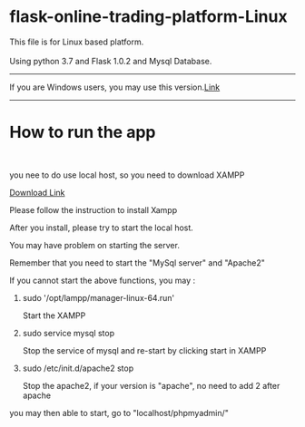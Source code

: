 # flask-online-trading-platform-Linux
This file is for Linux based platform. <br><br>
Using python 3.7 and Flask 1.0.2 and Mysql Database.
<br><hr>
If you are Windows users, you may use this version.<a href="https://github.com/jackywongboy/flask-online-trading-platform-windows" >Link</a><br>
<hr>
<h1><b>How to run the app</b></h1><br>
<p>you nee to do use local host, so you need to download XAMPP</p>
<a href="https://www.apachefriends.org/download.html" target="_blank">Download Link</a>
<p>Please follow the instruction to install Xampp</p>
<p>After you install, please try to start the local host.</p>
<p>You may have problem on starting the server.</p>
<p>Remember that you need to start the "MySql server" and "Apache2"</p>
<p>If you cannot start the above functions, you may :</p>
<ol>
    <li>sudo '/opt/lampp/manager-linux-64.run'</li><p>Start the XAMPP</p>
    <li>sudo service mysql stop</li><p>Stop the service of mysql and re-start by clicking start in XAMPP</p>
    <li>sudo /etc/init.d/apache2 stop</li><p>Stop the apache2, if your version is "apache", no need to add 2 after apache</p>
</ol>
<p>you may then able to start, go to "localhost/phpmyadmin/"</p>

